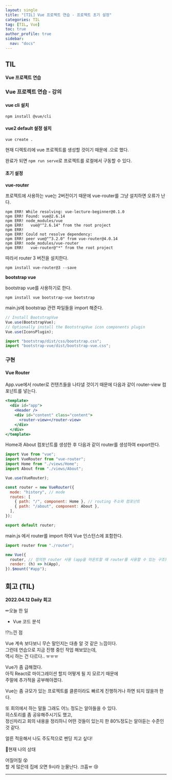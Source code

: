 ```yaml
---
layout: single
title: "[TIL] Vue 프로젝트 연습 - 프로젝트 초기 설정"
categories: TIL
tag: [TIL, Vue]
toc: true
author_profile: true
sidebar:
  nav: "docs"
---
```


## TIL

**Vue 프로젝트 연습**

### Vue 프로젝트 연습 - 강의

#### vue cli 설치

```
npm install @vue/cli
```

#### vue2 default 설정 설치

```
vue create .
```

현재 디렉토리에 vue 프로젝트를 생성할 것이기 때문에 .으로 했다.

완료가 되면 `npm run serve`로 프로젝트를 로컬에서 구동할 수 있다.

#### 초기 설정

**vue-router**

프로젝트에 사용하는 vue는 2버전이기 때문에 vue-router를 그냥 설치하면 오류가 난다.

```
npm ERR! While resolving: vue-lecture-beginner@0.1.0
npm ERR! Found: vue@2.6.14
npm ERR! node_modules/vue
npm ERR!   vue@"^2.6.14" from the root project
npm ERR!
npm ERR! Could not resolve dependency:
npm ERR! peer vue@"^3.2.0" from vue-router@4.0.14
npm ERR! node_modules/vue-router
npm ERR!   vue-router@"*" from the root project
```

따라서 router 3 버전을 설치한다.

```
npm install vue-router@3 --save
```

**bootstrap vue**

bootstrap vue를 사용하기로 한다.

```
npm install vue bootstrap-vue bootstrap
```

main.js에 bootstrap 관련 파일들을 import 해준다.

```jsx
// Install BootstrapVue
Vue.use(BootstrapVue);
// Optionally install the BootstrapVue icon components plugin
Vue.use(IconsPlugin);

import "bootstrap/dist/css/bootstrap.css";
import "bootstrap-vue/dist/bootstrap-vue.css";
```

### 구현

#### Vue Router

App.vue에서 router로 컨텐츠들을 나타낼 것이기 때문에 다음과 같이 router-view 컴포넌트를 넣는다.

```jsx
<template>
  <div id="app">
    <Header />
    <div id="content" class="content">
      <router-view></router-view>
    </div>
  </div>
</template>
```

Home과 About 컴포넌트를 생성한 후 다음과 같이 router를 생성하여 export한다.

```jsx
import Vue from "vue";
import VueRouter from "vue-router";
import Home from "./views/Home";
import About from "./views/About";

Vue.use(VueRouter);

const router = new VueRouter({
  mode: "history", // mode
  routes: [
    { path: "/", component: Home }, // routing 주소와 컴포넌트
    { path: "/about", component: About },
  ],
});

export default router;
```

main.js 에서 router를 import 하여 Vue 인스턴스에 포함한다.

```jsx
import router from "./router";

new Vue({
  router, // 정의한 router 사용 (app을 마운트할 때 router를 사용할 수 있는 구조)
  render: (h) => h(App),
}).$mount("#app");
```

## 회고 (TIL)

**2022.04.12 Daily 회고**

✏오늘 한 일

- Vue 코드 분석

⁉느낀 점

Vue 계속 보다보니 무슨 말인지는 대충 알 것 같은 느낌이다.  
그런데 연습으로 지금 진행 중인 작업 해보았는데,  
역시 하는 건 다르다.. ㅠㅠㅠ

Vue가 좀 급해졌다.  
아직 React로 마이그레이션 할지 어떻게 될 지 모르기 때문에  
주말에 추가적을 공부해야겠다.

Vue는 좀 규모가 있는 프로젝트를 클론이라도 빠르게 진행하거나 하면 되지 않을까 한다.

또 회의에서 하는 말들 그래도 어느 정도는 알아들을 수 있다.  
히스토리를 좀 공유해주시기도 했고,  
정신차리고 회의 내용을 정리하니 어떤 것들이 있는지 한 80%정도는 알아듣는 수준인 것 같다.

얼른 적응해서 나도 주도적으로 펜딩 치고 싶다!

🎃현재 나의 상태

어질어질 😵  
할 게 많은데 집에 오면 9시라 눈물난다. 크흡ㅠ 😢

<hr>
